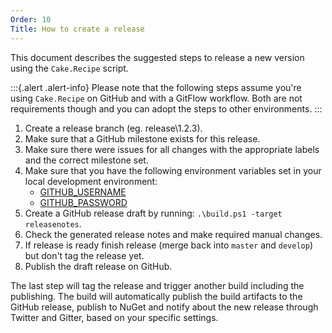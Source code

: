```yaml
---
Order: 10
Title: How to create a release
---
```


This document describes the suggested steps to release a new version using the `Cake.Recipe` script.

:::{.alert .alert-info}
Please note that the following steps assume you're using `Cake.Recipe` on GitHub and with a GitFlow workflow.
Both are not requirements though and you can adopt the steps to other environments.
:::

1. Create a release branch (eg. release\1.2.3).
2. Make sure that a GitHub milestone exists for this release.
3. Make sure there were issues for all changes with the appropriate labels and the correct milestone set.
4. Make sure that you have the following environment variables set in your local development environment:
   * [GITHUB_USERNAME](../fundamentals/environment-variables#github_username)
   * [GITHUB_PASSWORD](../fundamentals/environment-variables#github_password)
5. Create a GitHub release draft by running: `.\build.ps1 -target releasenotes`.
6. Check the generated release notes and make required manual changes.
7. If release is ready finish release (merge back into `master` and `develop`) but don't tag the release yet.
8. Publish the draft release on GitHub.

The last step will tag the release and trigger another build including the publishing. The build will automatically publish the build artifacts to the GitHub release, publish to NuGet and notify about the new release through Twitter and Gitter, based on your specific settings.